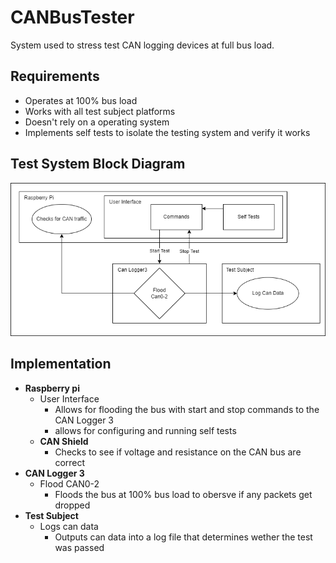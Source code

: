 # CANBusTester
System used to stress test CAN logging devices at full bus load.

## Requirements
- Operates at 100% bus load
- Works with all test subject platforms
- Doesn't rely on a operating system
- Implements self tests to isolate the testing system and verify it works

## Test System Block Diagram
![alt text](CANBusTester.drawio.png)

## Implementation
* **Raspberry pi**
  - User Interface
    * Allows for flooding the bus with start and stop commands to the CAN Logger 3
    * allows for configuring and running self tests
  - **CAN Shield**
    * Checks to see if voltage and resistance on the CAN bus are correct
* **CAN Logger 3**
  - Flood CAN0-2
    * Floods the bus at 100% bus load to obersve if any packets get dropped
* **Test Subject**
  - Logs can data
    * Outputs can data into a log file that determines wether the test was passed
